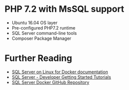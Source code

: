 # PHP 7.2 with MsSQL support

- Ubuntu 16.04 OS layer
- Pre-configured PHP7.2 runtime
- SQL Server command-line tools
- Composer Package Manager

# Further Reading

+ [SQL Server on Linux for Docker documentation](https://docs.microsoft.com/en-us/sql/linux/sql-server-linux-setup-docker)
+ [SQL Server - Developer Getting Started Tutorials](https://www.microsoft.com/en-us/sql-server/developer-get-started/?utm_source=DockerHub)
+ [SQL Server Docker GitHub Repository](https://github.com/Microsoft/mssql-docker)